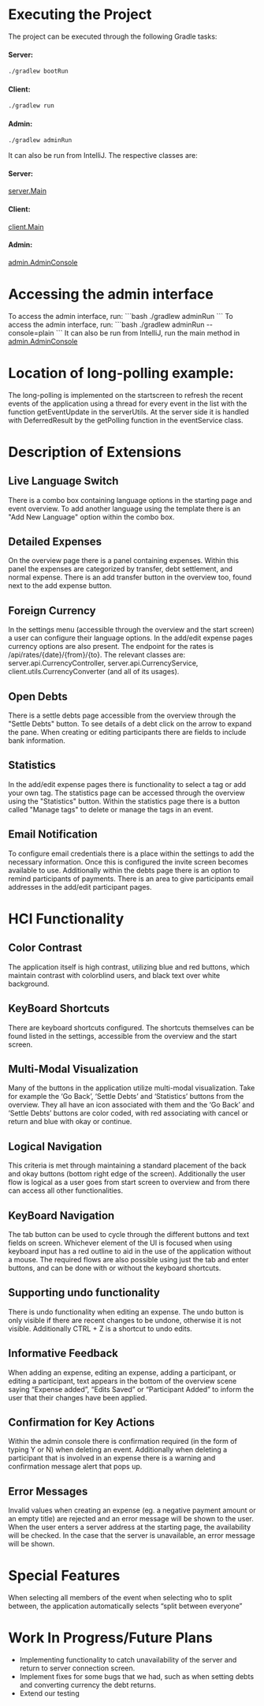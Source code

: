 # Executing the Project
The project can be executed through the following Gradle tasks:
#### Server: 
```bash
./gradlew bootRun
```
#### Client: 
```bash
./gradlew run
```
#### Admin: 
```bash
./gradlew adminRun
```
It can also be run from IntelliJ. The respective classes are:
#### Server: 
[server.Main](server/src/main/java/server/Main.java)
#### Client: 
[client.Main](client/src/main/java/client/Main.java)
#### Admin: 
[admin.AdminConsole](client/src/main/java/admin/AdminConsole.java)

# Accessing the admin interface
To access the admin interface, run: 
\```bash
./gradlew adminRun
\```
To access the admin interface, run: 
\```bash
./gradlew adminRun --console=plain
\```
It can also be run from IntelliJ, run the main method in [admin.AdminConsole](client/src/main/java/admin/AdminConsole.java)

# Location of long-polling example:
The long-polling is implemented on the startscreen to refresh the recent events of the application using a thread for every event in the list with the function getEventUpdate in the serverUtils. At the server side it is handled with DeferredResult by the getPolling function in the eventService class.

# Description of Extensions
## Live Language Switch
There is a combo box containing language options in the starting page and event overview. To add another language using the template there is an "Add New Language" option within the combo box.
## Detailed Expenses
On the overview page there is a panel containing expenses. Within this panel the expenses are categorized by transfer, debt settlement, and normal expense. There is an add transfer button in the overview too, found next to the add expense button.
## Foreign Currency
In the settings menu (accessible through the overview and the start screen) a user can configure their language options. In the add/edit expense pages currency options are also present. The endpoint for the rates is /api/rates/{date}/{from}/{to}. The relevant classes are: server.api.CurrencyController, server.api.CurrencyService, client.utils.CurrencyConverter (and all of its usages).
## Open Debts
There is a settle debts page accessible from the overview through the "Settle Debts" button. To see details of a debt click on the arrow to expand the pane. When creating or editing participants there are fields to include bank information.
## Statistics
In the add/edit expense pages there is functionality to select a tag or add your own tag. The statistics page can be accessed through the overview using the "Statistics" button. Within the statistics page there is a button called "Manage tags" to delete or manage the tags in an event.
## Email Notification
To configure email credentials there is a place within the settings to add the necessary information. Once this is configured the invite screen becomes available to use. Additionally within the debts page there is an option to remind participants of payments. There is an area to give participants email addresses in the add/edit participant pages.

# HCI Functionality
## Color Contrast
The application itself is high contrast, utilizing blue and red buttons, which maintain contrast with colorblind users, and black text over white background.
## KeyBoard Shortcuts
There are keyboard shortcuts configured. The shortcuts themselves can be found listed in the settings, accessible from the overview and the start screen.
## Multi-Modal Visualization
Many of the buttons in the application utilize multi-modal visualization. Take for example the ‘Go Back’, ‘Settle Debts’ and ‘Statistics’ buttons from the overview. They all have an icon associated with them and the ‘Go Back’ and ‘Settle Debts’ buttons are color coded, with red associating with cancel or return and blue with okay or continue.
## Logical Navigation
This criteria is met through maintaining a standard placement of the back and okay buttons (bottom right edge of the screen). Additionally the user flow is logical as a user goes from start screen to overview and from there can access all other functionalities.
## KeyBoard Navigation
The tab button can be used to cycle through the different buttons and text fields on screen. Whichever element of the UI is focused when using keyboard input has a red outline to aid in the use of the application without a mouse. The required flows are also possible using just the tab and enter buttons, and can be done with or without the keyboard shortcuts.
## Supporting undo functionality
There is undo functionality when editing an expense. The undo button is only visible if there are recent changes to be undone, otherwise it is not visible. Additionally CTRL + Z is a shortcut to undo edits.
## Informative Feedback
When adding an expense, editing an expense, adding a participant, or editing a participant, text appears in the bottom of the overview scene saying “Expense added”, “Edits Saved” or “Participant Added” to inform the user that their changes have been applied.
## Confirmation for Key Actions
Within the admin console there is confirmation required (in the form of typing Y or N) when deleting an event. Additionally when deleting a participant that is involved in an expense there is a warning and confirmation message alert that pops up.
## Error Messages
Invalid values when creating an expense (eg. a negative payment amount or an empty title) are rejected and an error message will be shown to the user. When the user enters a server address at the starting page, the availability will be checked. In the case that the server is unavailable, an error message will be shown.

# Special Features
When selecting all members of the event when selecting who to split between, the application automatically selects “split between everyone”

# Work In Progress/Future Plans

- Implementing functionality to catch unavailability of the server and return to server connection screen.
- Implement fixes for some bugs that we had, such as when setting debts and converting currency the debt returns.
- Extend our testing
